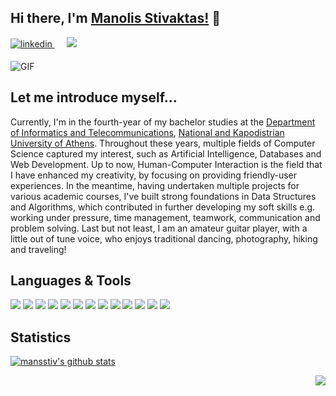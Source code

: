 <h2> Hi there, I'm <a href="http://users.uoa.gr/~sdi1700152/">Manolis Stivaktas!</a> 👋</h2>

<p>
<a href="https://www.linkedin.com/in/manolis-stivaktas-2481291bb/" target="_blank">
<img src=https://img.shields.io/badge/linkedin-%231E77B5.svg?&style=for-the-badge&logo=linkedin&logoColor=white alt=linkedin style="margin-bottom: 5px;" />
</a>&nbsp;&nbsp;&nbsp;&nbsp;
<a href="mailto:manolis.stivaktas@gmail.com"><img src="https://img.shields.io/badge/Gmail-D14836?style=for-the-badge&logo=gmail&logoColor=white" /></a>&nbsp;&nbsp;&nbsp;&nbsp;
</p>

<img alt="GIF" src="https://media.giphy.com/media/13HgwGsXF0aiGY/giphy.gif" />

<h2>Let me introduce myself...</h2>

Currently, I'm in the fourth-year of my bachelor studies at the <a href="https://www.di.uoa.gr/en" target="_blank">Department of Informatics and Telecommunications</a>, <a href="https://en.uoa.gr/" target="_blank">National and Kapodistrian University of Athens</a>.
Throughout these years, multiple fields of Computer Science captured my interest, such as Artificial Intelligence, Databases and Web Development. Up to now, Human-Computer Interaction is the field that I have enhanced my creativity, by focusing on providing friendly-user experiences. In the meantime, having undertaken multiple projects for various academic courses, I've built strong foundations in Data Structures and Algorithms, which contributed in further developing my soft skills e.g. working under pressure, time management, teamwork, communication and problem solving. Last but not least, I am an amateur guitar player, with a little out of tune voice, who enjoys traditional dancing, photography, hiking and traveling! 

<h2>Languages & Tools </h2>
<p>
  <a src="#"><img src="https://img.icons8.com/color/48/000000/c.png"/></a>
  <a src="#"><img src="https://img.icons8.com/color/48/000000/c-plus-plus-logo.png"/></a>
  <a src="#"><img src="https://img.icons8.com/color/48/000000/python.png"/></a>
  <a src="#"><img src="https://img.icons8.com/color/48/000000/java.png"/></a>
  <a src="#"><img src="https://img.icons8.com/color/48/000000/css3.png"/></a>
  <a src="#"><img src="https://img.icons8.com/color/48/000000/html-5.png"/></a>
  <a src="#"><img src="https://img.icons8.com/color/48/000000/php.png"/></a>
  <a src="#"><img src="https://img.icons8.com/color/48/000000/mysql-logo.png"/></a>
  <a src="#"><img src="https://img.icons8.com/color/48/000000/git--v1.png"/></a>
  <a src="#"><img src="https://img.icons8.com/color/48/000000/github--v1.png"/></a>
  <a src="#"><img src="https://img.icons8.com/color/48/000000/markdown.png"/></a>
  <a src="#"><img src="https://img.icons8.com/color/48/000000/visual-studio.png"/></a>
  <a src="https://visualstudio.microsoft.com/"><img src="https://img.icons8.com/color/48/000000/linux.png"/></a>
</p>

<h2>Statistics</h2>

[![mansstiv's github stats](https://github-readme-stats.vercel.app/api?username=mansstiv&show_icons=true)](https://github.com/mansstiv)
<p align="right">
<img src="https://badges.pufler.dev/Profile-Visits/mansstiv/mansstiv?color=black&logo=github" />
</p>

<!--
source code from:
https://github.com/kautukkundan/Awesome-Profile-README-templates
-->
